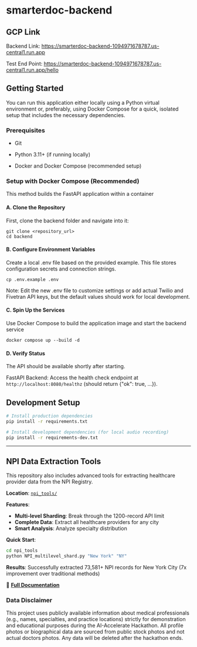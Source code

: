 # smarterdoc-backend

## GCP Link

Backend Link: https://smarterdoc-backend-1094971678787.us-central1.run.app

Test End Point: https://smarterdoc-backend-1094971678787.us-central1.run.app/hello

## Getting Started

You can run this application either locally using a Python virtual environment or, preferably, using Docker Compose for a quick, isolated setup that includes the necessary dependencies.

### Prerequisites

- Git

- Python 3.11+ (if running locally)

- Docker and Docker Compose (recommended setup)

### Setup with Docker Compose (Recommended)

This method builds the FastAPI application within a container

#### A. Clone the Repository

First, clone the backend folder and navigate into it:

```
git clone <repository_url>
cd backend
```

#### B. Configure Environment Variables

Create a local .env file based on the provided example. This file stores configuration secrets and connection strings.

```
cp .env.example .env
```

Note: Edit the new .env file to customize settings or add actual Twilio and Fivetran API keys, but the default values should work for local development.

#### C. Spin Up the Services

Use Docker Compose to build the application image and start the backend service

```
docker compose up --build -d
```

#### D. Verify Status

The API should be available shortly after starting.

FastAPI Backend: Access the health check endpoint at `http://localhost:8080/healthz` (should return {"ok": true, ...}).

## Development Setup

```bash
# Install production dependencies
pip install -r requirements.txt

# Install development dependencies (for local audio recording)
pip install -r requirements-dev.txt
```

---

## NPI Data Extraction Tools

This repository also includes advanced tools for extracting healthcare provider data from the NPI Registry.

**Location**: [`npi_tools/`](./npi_tools/)

**Features**:

- **Multi-level Sharding**: Break through the 1200-record API limit
- **Complete Data**: Extract all healthcare providers for any city
- **Smart Analysis**: Analyze specialty distribution

**Quick Start**:

```bash
cd npi_tools
python NPI_multilevel_shard.py "New York" "NY"
```

**Results**: Successfully extracted 73,581+ NPI records for New York City (7x improvement over traditional methods)

📖 **[Full Documentation](./npi_tools/README.md)**

### Data Disclaimer

This project uses publicly available information about medical professionals (e.g., names, specialties, and practice locations) strictly for demonstration and educational purposes during the AI-Accelerate Hackathon.
All profile photos or biographical data are sourced from public stock photos and not actual doctors photos.
Any data will be deleted after the hackathon ends.
